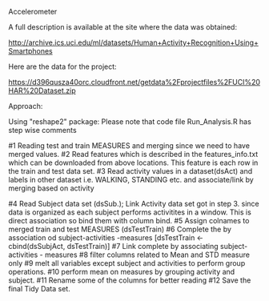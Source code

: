 Accelerometer

A full description is available at the site where the data was obtained:

http://archive.ics.uci.edu/ml/datasets/Human+Activity+Recognition+Using+Smartphones

Here are the data for the project:

https://d396qusza40orc.cloudfront.net/getdata%2Fprojectfiles%2FUCI%20HAR%20Dataset.zip

Approach:

Using "reshape2" package: Please note that code file Run_Analysis.R has step wise comments 

#1 Reading test and train MEASURES and merging since we need to have merged values.
#2 Read features which is described in the features_info.txt which can be downloaded from above locations.
   This feature is each row in the train and test data set.
#3 Read activity values in a dataset(dsAct) and labels in other dataset i.e. WALKING, STANDING etc. and associate/link by merging based on activity

#4 Read Subject data set (dsSub.); Link Activity data set got in step 3. since data is organized as each subject performs activitites in a window. This is direct association so bind them with column bind.
#5 Assign colnames to merged train and test MEASURES (dsTestTrain)
#6 Complete the by association od  subject-activities -measures [dsTestTrain <- cbind(dsSubjAct, dsTestTrain)]
#7 Link complete by associating subject-activities - measures
#8 filter columns related to Mean and STD measure only
#9 melt all variables except subject and activities to perform group operations.
#10 perform mean on measures by grouping activity and subject.
#11 Rename some of the columns for better reading 
#12 Save the final Tidy Data set.
